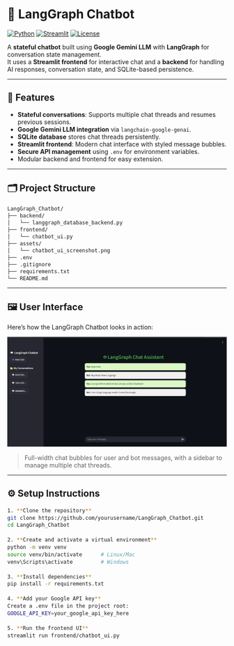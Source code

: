 # 🤖 LangGraph Chatbot

[![Python](https://img.shields.io/badge/Python-3.10+-blue)](https://www.python.org/)
[![Streamlit](https://img.shields.io/badge/Streamlit-1.49.0-orange)](https://streamlit.io/)
[![License](https://img.shields.io/badge/License-MIT-green)](LICENSE)

A **stateful chatbot** built using **Google Gemini LLM** with **LangGraph** for conversation state management.  
It uses a **Streamlit frontend** for interactive chat and a **backend** for handling AI responses, conversation state, and SQLite-based persistence.

---

## 🌟 Features

- **Stateful conversations**: Supports multiple chat threads and resumes previous sessions.  
- **Google Gemini LLM integration** via `langchain-google-genai`.  
- **SQLite database** stores chat threads persistently.  
- **Streamlit frontend**: Modern chat interface with styled message bubbles.  
- **Secure API management** using `.env` for environment variables.  
- Modular backend and frontend for easy extension.

---

## 🗂 Project Structure

```text
LangGraph_Chatbot/
├── backend/
│   └── langgraph_database_backend.py
├── frontend/
│   └── chatbot_ui.py
├── assets/
│   └── chatbot_ui_screenshot.png
├── .env
├── .gitignore
├── requirements.txt
└── README.md
```

---

## 🖼 User Interface

Here’s how the LangGraph Chatbot looks in action:

<p align="center">
  <img src="assets/chatbot_ui_screenshot.png" alt="Chatbot UI" width="600"/>
</p>

> Full-width chat bubbles for user and bot messages, with a sidebar to manage multiple chat threads.

---

## ⚙️ Setup Instructions

```bash
1. **Clone the repository**
git clone https://github.com/yourusername/LangGraph_Chatbot.git
cd LangGraph_Chatbot

2. **Create and activate a virtual environment**
python -m venv venv
source venv/bin/activate      # Linux/Mac
venv\Scripts\activate         # Windows

3. **Install dependencies**
pip install -r requirements.txt

4. **Add your Google API key**
Create a .env file in the project root:
GOOGLE_API_KEY=your_google_api_key_here

5. **Run the frontend UI**
streamlit run frontend/chatbot_ui.py
```
